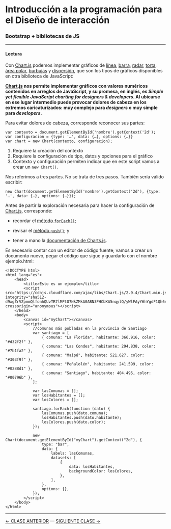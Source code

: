 # Introducción a la programación para el Diseño de interacción

### Bootstrap + bibliotecas de JS

- - - - - - - - 

#### Lectura

Con [Chart.js](https://www.chartjs.org/) podemos implementar gráficos de [línea](https://www.chartjs.org/docs/latest/charts/line.html), [barra](https://www.chartjs.org/docs/latest/charts/bar.html), [radar](https://www.chartjs.org/docs/latest/charts/radar.html), [torta](https://www.chartjs.org/docs/latest/charts/doughnut.html), [área polar](https://www.chartjs.org/docs/latest/charts/polar.html), [burbujas](https://www.chartjs.org/docs/latest/charts/bubble.html) y [dispersión](https://www.chartjs.org/docs/latest/charts/scatter.html), que son los tipos de gráficos disponibles en otra biblioteca de JavaScript:

**[Chart.js](https://www.chartjs.org/) nos permite implementar gráficos con valores numéricos contenidos en arreglos de JavaScript, y su promesa, en inglés, es *Simple yet flexible JavaScript charting for designers & developers*. Al ubicarse en ese lugar intermedio puede provocar dolores de cabeza en los extremos caricaturizados: muy complejo para *designers* o muy simple para *developers*.** 

Para evitar dolores de cabeza, corresponde reconocer sus partes: 

```
var contexto = document.getElementById('nombre').getContext('2d');
var configuracion = {type: '…', data: {…}, options: {…}}
var chart = new Chart(contexto, configuracion);
```

1. Requiere la creación del contexto 
2. Requiere la configuración de tipo, datos y opciones para el gráfico 
3. Contexto y configuración permiten indicar que en este script vamos a crear un `new Chart()`.

Nos referimos a tres partes. No se trata de tres pasos. También sería válido escribir:

```
new Chart(document.getElementById('nombre').getContext('2d'), {type: '…', data: {…}, options: {…}});
```

Antes de partir la exploración necesaria para hacer la configuración de [Chart.js](https://www.chartjs.org/docs/latest/charts/?h=type), corresponde:

- recordar el [método `forEach()`](https://developer.mozilla.org/es/docs/Web/JavaScript/Referencia/Objetos_globales/Array/forEach);

- revisar el [método `push()`](https://developer.mozilla.org/es/docs/Web/JavaScript/Referencia/Objetos_globales/Array/push); y

- tener a mano la [documentación de Charts.js](https://www.chartjs.org/docs/latest/).

Es necesario contar con un editor de código fuente; vamos a crear un documento nuevo, pegar el código que sigue y guardarlo con el nombre ejemplo.html:

```
<!DOCTYPE html>
<html lang="es">
    <head>
        <title>Esto es un ejemplo</title>
        <script src="https://cdnjs.cloudflare.com/ajax/libs/Chart.js/2.9.4/Chart.min.js" integrity="sha512-d9xgZrVZpmmQlfonhQUvTR7lMPtO7NkZMkA0ABN3PHCbKA5nqylQ/yWlFAyY6hYgdF1Qh6nYiuADWwKB4C2WSw==" crossorigin="anonymous"></script>
    </head>
    <body>
        <canvas id="myChart"></canvas>
        <script>
            //comunas más pobladas en la provincia de Santiago
            var santiago = [
                { comuna: "La Florida", habitante: 366.916, color: "#d32f2f" },
                { comuna: "Las Condes", habitante: 294.838, color: "#7b1fa2" },
                { comuna: "Maipú", habitante: 521.627, color: "#303f9f" },
                { comuna: "Peñalolén", habitante: 241.599, color: "#0288d1" },
                { comuna: "Santiago", habitante: 404.495, color: "#00796b" },
            ];

            var lasComunas = [];
            var losHabitantes = [];
            var losColores = [];

            santiago.forEach(function (dato) {
                lasComunas.push(dato.comuna);
                losHabitantes.push(dato.habitante);
                losColores.push(dato.color);
            });

            new Chart(document.getElementById("myChart").getContext("2d"), {
                type: "bar",
                data: {
                    labels: lasComunas,
                    datasets: [
                        {
                            data: losHabitantes,
                            backgroundColor: losColores,
                        },
                    ],
                },
                options: {},
            });
        </script>
    </body>
</html>
```

- - - - - - -

[← CLASE ANTERIOR](https://github.com/profesorfaco/interaccion/tree/main/sesion_05) — [SIGUIENTE CLASE →](https://github.com/profesorfaco/interaccion/tree/main/sesion_07)
